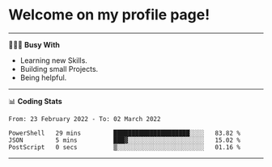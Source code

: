 # Welcome on my profile page!
<!-- print(("dralla"[::-1]+"s").capitalize()) -->

---
👨🏻‍💻 **Busy With**
* Learning new Skills.
* Building small Projects.
* Being helpful.

---
📊 **Coding Stats**
<!--START_SECTION:waka-->

```text
From: 23 February 2022 - To: 02 March 2022

PowerShell   29 mins         █████████████████████░░░░   83.82 %
JSON         5 mins          ███▓░░░░░░░░░░░░░░░░░░░░░   15.02 %
PostScript   0 secs          ▒░░░░░░░░░░░░░░░░░░░░░░░░   01.16 %
```

<!--END_SECTION:waka-->
---
